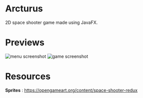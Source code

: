 # Arcturus

2D space shooter game made using JavaFX.

# Previews
![menu screenshot](https://raw.githubusercontent.com/snystroms/arcturus/master/preview/menu.png)
![game screenshot](https://raw.githubusercontent.com/snystroms/arcturus/master/preview/game.png)

# Resources
**Sprites** : https://opengameart.org/content/space-shooter-redux

